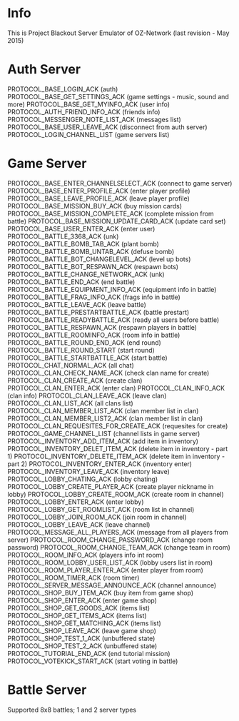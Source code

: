 # Info
This is Project Blackout Server Emulator of OZ-Network (last revision - May 2015)

# Auth Server
PROTOCOL_BASE_LOGIN_ACK (auth)
PROTOCOL_BASE_GET_SETTINGS_ACK (game settings - music, sound and more)
PROTOCOL_BASE_GET_MYINFO_ACK (user info)
PROTOCOL_AUTH_FRIEND_INFO_ACK (friends info)
PROTOCOL_MESSENGER_NOTE_LIST_ACK (messages list)
PROTOCOL_BASE_USER_LEAVE_ACK (disconnect from auth server)
PROTOCOL_LOGIN_CHANNEL_LIST (game servers list)

# Game Server
PROTOCOL_BASE_ENTER_CHANNELSELECT_ACK (connect to game server)
PROTOCOL_BASE_ENTER_PROFILE_ACK (enter player profile)
PROTOCOL_BASE_LEAVE_PROFILE_ACK (leave player profile)
PROTOCOL_BASE_MISSION_BUY_ACK (buy mission cards)
PROTOCOL_BASE_MISSION_COMPLETE_ACK (complete mission from battle)
PROTOCOL_BASE_MISSION_UPDATE_CARD_ACK (update card set)
PROTOCOL_BASE_USER_ENTER_ACK (enter user)
PROTOCOL_BATTLE_3368_ACK (unk)
PROTOCOL_BATTLE_BOMB_TAB_ACK (plant bomb)
PROTOCOL_BATTLE_BOMB_UNTAB_ACK (defuse bomb)
PROTOCOL_BATTLE_BOT_CHANGELEVEL_ACK (level up bots)
PROTOCOL_BATTLE_BOT_RESPAWN_ACK (respawn bots)
PROTOCOL_BATTLE_CHANGE_NETWORK_ACK (unk)
PROTOCOL_BATTLE_END_ACK (end battle)
PROTOCOL_BATTLE_EQUIPMENT_INFO_ACK (equipment info in battle)
PROTOCOL_BATTLE_FRAG_INFO_ACK (frags info in battle)
PROTOCOL_BATTLE_LEAVE_ACK (leave battle)
PROTOCOL_BATTLE_PRESTARTBATTLE_ACK (battle prestart)
PROTOCOL_BATTLE_READYBATTLE_ACK (ready all users before battle)
PROTOCOL_BATTLE_RESPAWN_ACK (respawn players in battle)
PROTOCOL_BATTLE_ROOMINFO_ACK (room info in battle)
PROTOCOL_BATTLE_ROUND_END_ACK (end round)
PROTOCOL_BATTLE_ROUND_START (start round)
PROTOCOL_BATTLE_STARTBATTLE_ACK (start battle)
PROTOCOL_CHAT_NORMAL_ACK (all chat)
PROTOCOL_CLAN_CHECK_NAME_ACK (check clan name for create)
PROTOCOL_CLAN_CREATE_ACK (create clan)
PROTOCOL_CLAN_ENTER_ACK (enter clan)
PROTOCOL_CLAN_INFO_ACK (clan info)
PROTOCOL_CLAN_LEAVE_ACK (leave clan)
PROTOCOL_CLAN_LIST_ACK (all clans list)
PROTOCOL_CLAN_MEMBER_LIST_ACK (clan member list in clan)
PROTOCOL_CLAN_MEMBER_LIST2_ACK (clan member list in clan)
PROTOCOL_CLAN_REQUESITES_FOR_CREATE_ACK (requesites for create)
PROTOCOL_GAME_CHANNEL_LIST (channel lists in game server)
PROTOCOL_INVENTORY_ADD_ITEM_ACK (add item in inventory)
PROTOCOL_INVENTORY_DELET_ITEM_ACK (delete item in inventory - part 1)
PROTOCOL_INVENTORY_DELETE_ITEM_ACK (delete item in inventory - part 2)
PROTOCOL_INVENTORY_ENTER_ACK (inventory enter)
PROTOCOL_INVENTORY_LEAVE_ACK (inventory leave)
PROTOCOL_LOBBY_CHATING_ACK (lobby chating)
PROTOCOL_LOBBY_CREATE_PLAYER_ACK (create player nickname in lobby)
PROTOCOL_LOBBY_CREATE_ROOM_ACK (create room in channel)
PROTOCOL_LOBBY_ENTER_ACK (enter lobby)
PROTOCOL_LOBBY_GET_ROOMLIST_ACK (room list in channel)
PROTOCOL_LOBBY_JOIN_ROOM_ACK (join room in channel)
PROTOCOL_LOBBY_LEAVE_ACK (leave channel)
PROTOCOL_MESSAGE_ALL_PLAYERS_ACK (message from all players from server)
PROTOCOL_ROOM_CHANGE_PASSWORD_ACK (change room password)
PROTOCOL_ROOM_CHANGE_TEAM_ACK (change team in room)
PROTOCOL_ROOM_INFO_ACK (players info int room)
PROTOCOL_ROOM_LOBBY_USER_LIST_ACK (lobby users list in room)
PROTOCOL_ROOM_PLAYER_ENTER_ACK (enter player from room)
PROTOCOL_ROOM_TIMER_ACK (room timer)
PROTOCOL_SERVER_MESSAGE_ANNOUNCE_ACK (channel announce)
PROTOCOL_SHOP_BUY_ITEM_ACK (buy item from game shop)
PROTOCOL_SHOP_ENTER_ACK (enter game shop)
PROTOCOL_SHOP_GET_GOODS_ACK (items list)
PROTOCOL_SHOP_GET_ITEMS_ACK (items list)
PROTOCOL_SHOP_GET_MATCHING_ACK (items list)
PROTOCOL_SHOP_LEAVE_ACK (leave game shop)
PROTOCOL_SHOP_TEST_1_ACK (unbuffered state)
PROTOCOL_SHOP_TEST_2_ACK (unbuffered state)
PROTOCOL_TUTORIAL_END_ACK (end tutorial mission)
PROTOCOL_VOTEKICK_START_ACK (start voting in battle)

# Battle Server
Supported 8x8 battles; 1 and 2 server types
